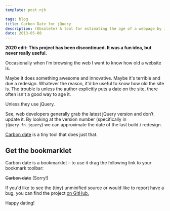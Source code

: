 ```yaml
---
template: post.njk

tags: blog
title: Carbon Date for jQuery
description: (Obsolete) A tool for estimating the age of a webpage by its jQuery version.
date: 2013-05-08
---
```


__2020 edit: This project has been discontinued. It was a fun idea, but never really useful.__

Occasionally when I’m browsing the web I want to know how old a website is.

Maybe it does something awesome and innovative. Maybe it's terrible and due a redesign. Whatever the reason, it'd be useful to know how old the site is. The trouble is unless the author explicitly puts a date on the site, there often isn't a good way to age it.

Unless they use jQuery.

See, web developers generally grab the latest jQuery version and don’t update it. By looking at the version number (specifically in `jQuery.fn.jquery`) we can approximate the date of the last build / redesign.

[Carbon date][github-link] is a tiny tool that does just that.


## Get the bookmarklet

Carbon date is a bookmarklet – to use it drag the following link to your bookmark toolbar:

~~Carbon date~~ (Sorry!)

If you'd like to see the (tiny) unminified source or would like to report have a bug, you can find the project [on GitHub.][github-link]

Happy dating!


[github-link]: https://github.com/liamnewmarch/carbon-date

